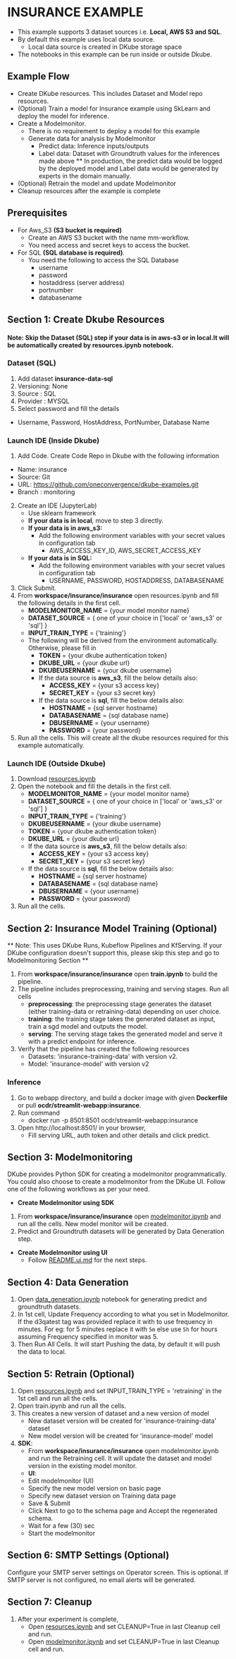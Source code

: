 # INSURANCE EXAMPLE

- This example supports 3 dataset sources i.e. **Local, AWS S3 and SQL**. 
- By default this example uses local data source.
  - Local data source is created in DKube storage space
- The notebooks in this example can be run inside or outside Dkube.

## Example Flow
- Create DKube resources. This includes Dataset and Model repo resources.
- (Optional) Train a model for Insurance example using SkLearn and deploy the model for inference.
- Create a Modelmonitor. 
  - There is no requirement to deploy a model for this example
  - Generate data for analysis by Modelmonitor
    - Predict data: Inference inputs/outputs
    - Label data:  Dataset with Groundtruth values for the inferences made above
  ** In production, the predict data would be logged by the deployed model and Label data would be generated by experts in the domain manually.
- (Optional) Retrain the model and update Modelmonitor
- Cleanup resources after the example is complete


## Prerequisites
- For Aws_S3 **(S3 bucket is required)**
  - Create an AWS S3 bucket with the name mm-workflow. 
  - You need access and secret keys to access the bucket.
- For SQL **(SQL database is required)**. 
  - You need the following to access the SQL Database
    - username
    - password
    - hostaddress (server address)
    - portnumber
    - databasename


## Section 1: Create Dkube Resources
#### Note: Skip the Dataset (SQL) step if your data is in aws-s3 or in local.It will be automatically created by resources.ipynb notebook.

### Dataset (SQL)
1. Add dataset **insurance-data-sql**
2. Versioning: None
3. Source : SQL
4. Provider : MYSQL
5. Select password and fill the details
- Username, Password, HostAddress, PortNumber, Database Name

### Launch IDE (Inside Dkube)

1. Add Code. Create Code Repo in Dkube with the following information
  - Name: insurance
  - Source: Git
  - URL: https://github.com/oneconvergence/dkube-examples.git
  - Branch : monitoring
2. Create an IDE (JupyterLab)
   - Use sklearn framework
   - **If your data is in local**, move to step 3 directly.
   - **If your data is in aws_s3:**
     - Add the following environment variables with your secret values in configuration tab 
       - AWS_ACCESS_KEY_ID, AWS_SECRET_ACCESS_KEY
   - **If your data is in SQL:**
     - Add the following environment variables with your secret values in configuration tab
       - USERNAME, PASSWORD, HOSTADDRESS, DATABASENAME    
3. Click Submit.
4. From **workspace/insurance/insurance** open resources.ipynb and fill the following details in the first cell. 
     - **MODELMONITOR_NAME** = {your model monitor name}
     - **DATASET_SOURCE** = { one of your choice in ['local' or 'aws_s3' or 'sql'] }
     - **INPUT_TRAIN_TYPE** = {'training'}
     - The following will be derived from the environment automatically. Otherwise, please fill in 
       - **TOKEN** = {your dkube authentication token}
       - **DKUBE_URL** = {your dkube url}
       - **DKUBEUSERNAME** = {your dkube username}
       - If the data source is **aws_s3**, fill the below details also:
         - **ACCESS_KEY** = {your s3 access key}
         - **SECRET_KEY** = {your s3 secret key}
       - If the data source is **sql**, fill the below details also:
         - **HOSTNAME** = {sql server hostname}
         - **DATABASENAME** = {sql database name} 
         - **DBUSERNAME** = {your username}
         - **PASSWORD** = {your password}
5. Run all the cells. This will create all the dkube resources required for this example automatically.

### Launch IDE (Outside Dkube)

1. Download [resources.ipynb](https://github.com/oneconvergence/dkube-examples/tree/monitoring/insurance/resources.ipynb)
2. Open the notebook and fill the details in the first cell.
   - **MODELMONITOR_NAME** = {your model monitor name}
   - **DATASET_SOURCE** = { one of your choice in ['local' or 'aws_s3' or 'sql'] }
   - **INPUT_TRAIN_TYPE** = {'training'}
   - **DKUBEUSERNAME** = {your dkube username}
   - **TOKEN** = {your dkube authentication token}
   - **DKUBE_URL** = {your dkube url}
   - If the data source is **aws_s3**, fill the below details also:
     - **ACCESS_KEY** = {your s3 access key}
     - **SECRET_KEY** = {your s3 secret key}
   - If the data source is **sql**, fill the below details also:
     - **HOSTNAME** = {sql server hostname}
     - **DATABASENAME** = {sql database name} 
     - **DBUSERNAME** = {your username}
     - **PASSWORD** = {your password}
3. Run all the cells.

## Section 2: Insurance Model Training (Optional)
** Note: This uses DKube Runs, Kubeflow Pipelines and KfServing. If your DKube configuration doesn't support this, please skip this step and go to Modelmonitoring Section **
1. From **workspace/insurance/insurance** open **train.ipynb** to build the pipeline.
2. The pipeline includes preprocessing, training and serving stages. Run all cells
     - **preprocessing**: the preprocessing stage generates the dataset (either training-data or retraining-data) depending on user choice.
     - **training**: the training stage takes the generated dataset as input, train a sgd model and outputs the model.
     - **serving**: The serving stage takes the generated model and serve it with a predict endpoint for inference. 
3. Verify that the pipeline has created the following resources
     - Datasets: 'insurance-training-data' with version v2.
     - Model: 'insurance-model' with version v2

### Inference
1. Go to webapp directory, and build a docker image with given **Dockerfile** or pull **ocdr/streamlit-webapp:insurance**.
2. Run command  
     - docker run -p 8501:8501 ocdr/streamlit-webapp:insurance 
3. Open http://localhost:8501/ in your browser,
     - Fill serving URL, auth token and other details and click predict.

## Section 3: Modelmonitoring
DKube provides Python SDK for creating a modelmonitor programmatically. You could also choose to create a modelmonitor from the DKube UI. Follow one of the following workflows as per your need.

- **Create Modelmonitor using SDK**
1. From **workspace/insurance/insurance** open [modelmonitor.ipynb](https://github.com/oneconvergence/dkube-examples/tree/monitoring/insurance/modelmonitor.ipynb) and run all the cells. New model monitor will be created.
2. Predict and Groundtruth datasets will be generated by Data Generation step.

- **Create Modelmonitor using UI**
  - Follow [README.ui.md](https://github.com/oneconvergence/dkube-examples/blob/monitoring/insurance/README.ui.md) for the next steps.

## Section 4: Data Generation
1. Open [data_generation.ipynb](https://github.com/oneconvergence/dkube-examples/tree/monitoring/insurance/data_generation.ipynb) notebook for generating predict and groundtruth datasets.
2. In 1st cell, Update Frequency according to what you set in Modelmonitor. If the d3qatest tag was provided replace it with to use frequency in minutes. For eg: for 5 minutes replace it with `5m` else use `5h` for hours assuming Frequency specified in monitor was 5.
3. Then Run All Cells. It will start Pushing the data, by default it will push the data to local.

## Section 5: Retrain (Optional)
1. Open [resources.ipynb](https://github.com/oneconvergence/dkube-examples/tree/monitoring/insurance/resources.ipynb) and set INPUT_TRAIN_TYPE = 'retraining' in the 1st cell and run all the cells.
2. Open train.ipynb and run all the cells.
3. This creates a new version of dataset and a new version of model
   - New dataset version will be created for 'insurance-training-data' dataset
   - New model version will be created for 'insurance-model' model
4. **SDK**:
   - From **workspace/insurance/insurance** open modelmonitor.ipynb and run the Retraining cell. It will update the dataset and model version in the existing model monitor.
   - **UI**:
   - Edit modelmonitor (UI)
   - Specify the new model version on basic page
   - Specify new dataset version on Training data page
   - Save & Submit
   - Click Next to go to the schema page and Accept the regenerated schema.
   - Wait for a few (30) sec
   - Start the modelmonitor

## Section 6: SMTP Settings (Optional)
Configure your SMTP server settings on Operator screen. This is optional. If SMTP server is not configured, no email alerts will be generated.

## Section 7: Cleanup
1. After your experiment is complete, 
   - Open [resources.ipynb](https://github.com/oneconvergence/dkube-examples/tree/monitoring/insuranceresources.ipynb) and set CLEANUP=True in last Cleanup cell and run.
   - Open [modelmonitor.ipynb](https://github.com/oneconvergence/dkube-examples/tree/monitoring/insurance/modelmonitor.ipynb) and set CLEANUP=True in last Cleanup cell and run.

